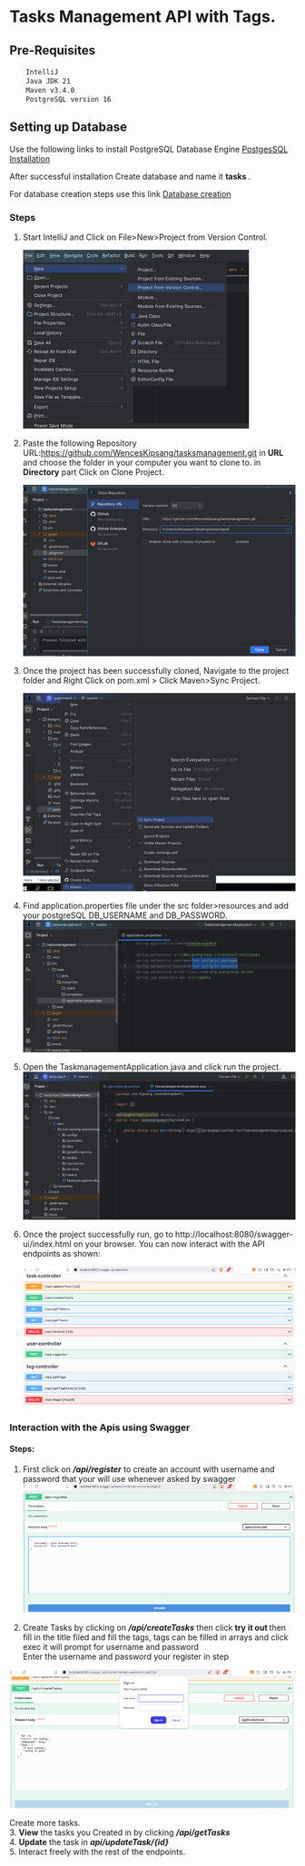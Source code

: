 # Tasks Management API with Tags.

## Pre-Requisites

        IntelliJ
        Java JDK 21
        Maven v3.4.0
        PostgreSQL version 16

## Setting up Database

Use the following links to install PostgreSQL Database Engine [PostgesSQL Installation](https://www.guru99.com/download-install-postgresql.html)

After successful installation Create database and name it <strong>tasks </strong>.

For database creation steps use this link
[Database creation](https://www.tutorialsteacher.com/postgresql/create-database)

### Steps

1. Start IntelliJ and Click on File>New>Project from Version Control.

   ![version contron](/images/selectfile.png)

2. Paste the following Repository URL:https://github.com/WencesKipsang/tasksmanagement.git in <strong>URL</strong>
   and choose the folder in your computer you want to clone to. in <strong>Directory</strong> part
   Click on Clone Project.

   ![clone](/images/clone.png)

3. Once the project has been successfully cloned, Navigate to the project folder and Right Click on pom.xml > Click Maven>Sync Project.

   ![sync project](/images/syncpom.png)

4. Find application.properties file under the src folder>resources and add your postgreSQL DB_USERNAME and DB_PASSWORD.
   ![aplication properties](/images/editapplicationpropertise.png)
5. Open the TaskmanagementApplication.java and click run the project.
   ![run](/images/runproject.png)
6. Once the project successfully run, go to http://localhost:8080/swagger-ui/index.html on your browser. You can now interact with the API endpoints as shown:

   ![endpoints](/images/Swaggerui.png)

### Interaction with the Apis using Swagger

#### Steps:

1. First click on <strong><em> /api/register</em></strong> to create an account with username and password that your will use whenever asked by swagger
   ![register user](/images/registeruser.png)

2. Create Tasks by clicking on <strong><em>/api/createTasks</em></strong> then click <strong>try it out </strong> then fill in the title filed and fill the tags, tags can
   be filled in arrays and click exec it will prompt for username and password<br/>
   Enter the username and password your register in step

![create task](/images/createtaskpass.png)

Create more tasks.<br/> 3. <strong>View</strong> the tasks you Created in by clicking <strong><em>/api/getTasks</em></strong> <br/> 4. <strong>Update</strong> the task in <em><strong>api/updateTask/{id}</strong></em><br/> 5. Interact freely with the rest of the endpoints.

